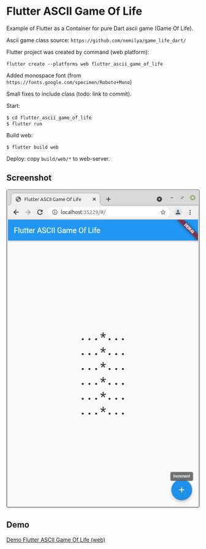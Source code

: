 # Flutter ASCII Game Of Life

Example of Flutter as a Container for pure Dart ascii game (Game Of Life).

Ascii game class source: `https://github.com/nemilya/game_life_dart/`

Flutter project was created by command (web platform):

    flutter create --platforms web flutter_ascii_game_of_life

Added monospace font (from `https://fonts.google.com/specimen/Roboto+Mono`)

Small fixes to include class (todo: link to commit).

Start:

    $ cd flutter_ascii_game_of_life
    $ flutter run

Build web:

    $ flutter build web

Deploy: copy `build/web/*` to web-server.

## Screenshot

![Flutter ASCII Game Of Life (web)](flutter_ascii_game_of_life_screenshot.jpg)

## Demo

[Demo Flutter ASCII Game Of Life (web)](https://nemilya.github.io/flutter_ascii_game_of_life/)

